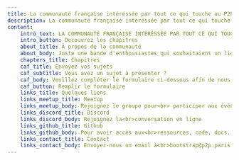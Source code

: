 ```yaml
---
title: La communauté française intéréssée par tout ce qui touche au P2P
description: La communauté française intéréssée par tout ce qui touche au P2P
content:
    intro_text: LA COMMUNAUTÉ FRANÇAISE INTÉRÉSSÉE PAR TOUT CE QUI TOUCHE AU P2P
    intro_button: Decouvrez les chapitres
    about_title: À propos de la communauté
    about_body: Juste une bande d'enthousiastes qui souhaitaient un lieu pour discuter, échanger sur les dernières actualités et partager leurs idées autour des technologies P2P et Cryptographie en France
    chapters_title: Chapitres
    caf_title: Envoyez vos sujets
    caf_subtitle: Vous avez un sujet à présenter ?
    caf_body: Veuillez compléter le formulaire ci-dessous afin de nous en dire plus sur votre idée
    caf_button: Remplir le formulaire
    links_title: Quelques liens
    links_meetup_title: Meetup
    links_meetup_body: Rejoignez le groupe pour<br> participer aux événements
    links_discord_title: Discord
    links_discord_body: Rejoignez la<br>conversation en ligne
    links_github_title: Github
    links_github_body: Pour avoir accès aux<br>ressources, code, docs...
    links_contact_title: Contact
    links_contact_body: Envoyez-nous un email à<br>bootstrap@p2p.paris
---
```


